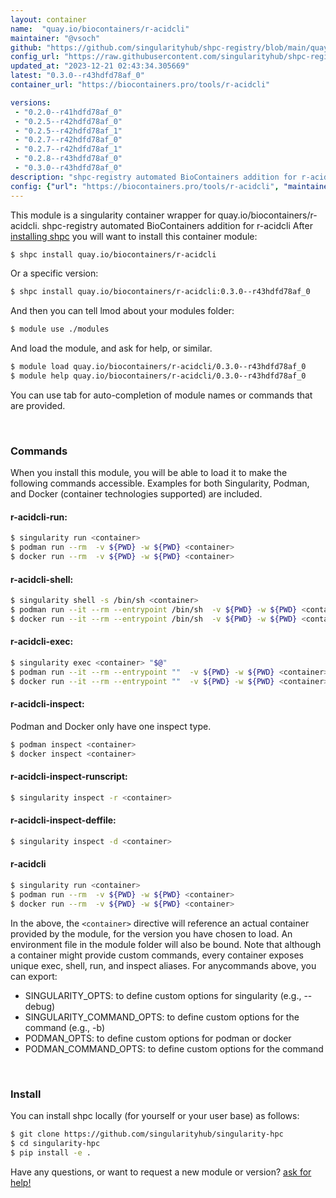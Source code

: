 ```yaml
---
layout: container
name:  "quay.io/biocontainers/r-acidcli"
maintainer: "@vsoch"
github: "https://github.com/singularityhub/shpc-registry/blob/main/quay.io/biocontainers/r-acidcli/container.yaml"
config_url: "https://raw.githubusercontent.com/singularityhub/shpc-registry/main/quay.io/biocontainers/r-acidcli/container.yaml"
updated_at: "2023-12-21 02:43:34.305669"
latest: "0.3.0--r43hdfd78af_0"
container_url: "https://biocontainers.pro/tools/r-acidcli"

versions:
 - "0.2.0--r41hdfd78af_0"
 - "0.2.5--r42hdfd78af_0"
 - "0.2.5--r42hdfd78af_1"
 - "0.2.7--r42hdfd78af_0"
 - "0.2.7--r42hdfd78af_1"
 - "0.2.8--r43hdfd78af_0"
 - "0.3.0--r43hdfd78af_0"
description: "shpc-registry automated BioContainers addition for r-acidcli"
config: {"url": "https://biocontainers.pro/tools/r-acidcli", "maintainer": "@vsoch", "description": "shpc-registry automated BioContainers addition for r-acidcli", "latest": {"0.3.0--r43hdfd78af_0": "sha256:d3714ddfac9026d4edc0c17291d136357c7621637108fbe44ba692f4e1f7a3ac"}, "tags": {"0.2.0--r41hdfd78af_0": "sha256:9a36d78a939ef97ccaa9ecdc4f7f9873c5af3155c740e1e18fb20f74acd54a2e", "0.2.5--r42hdfd78af_0": "sha256:8af160273025875429f3318b9e6fe69a6cc05df3616b02e74ba8d6a16c4e0b94", "0.2.5--r42hdfd78af_1": "sha256:63db18130bc765abfc42ed08eb9770bd9765bf09a908dd8585aca000892f9f01", "0.2.7--r42hdfd78af_0": "sha256:62dbf9f522d4950e4a8e87b0c96715619f4207cf1d62a3e59aa3259f4f789c6c", "0.2.7--r42hdfd78af_1": "sha256:04156c07eb788ff9d13fbf8d730ebacb1faff524bd48402921ea28ec695f5a17", "0.2.8--r43hdfd78af_0": "sha256:e9d7a33ed9f5c94f12d93099677b0c1f805ca617cd13a6f91ddfb37f851b2b07", "0.3.0--r43hdfd78af_0": "sha256:d3714ddfac9026d4edc0c17291d136357c7621637108fbe44ba692f4e1f7a3ac"}, "docker": "quay.io/biocontainers/r-acidcli"}
---
```


This module is a singularity container wrapper for quay.io/biocontainers/r-acidcli.
shpc-registry automated BioContainers addition for r-acidcli
After [installing shpc](#install) you will want to install this container module:


```bash
$ shpc install quay.io/biocontainers/r-acidcli
```

Or a specific version:

```bash
$ shpc install quay.io/biocontainers/r-acidcli:0.3.0--r43hdfd78af_0
```

And then you can tell lmod about your modules folder:

```bash
$ module use ./modules
```

And load the module, and ask for help, or similar.

```bash
$ module load quay.io/biocontainers/r-acidcli/0.3.0--r43hdfd78af_0
$ module help quay.io/biocontainers/r-acidcli/0.3.0--r43hdfd78af_0
```

You can use tab for auto-completion of module names or commands that are provided.

<br>

### Commands

When you install this module, you will be able to load it to make the following commands accessible.
Examples for both Singularity, Podman, and Docker (container technologies supported) are included.

#### r-acidcli-run:

```bash
$ singularity run <container>
$ podman run --rm  -v ${PWD} -w ${PWD} <container>
$ docker run --rm  -v ${PWD} -w ${PWD} <container>
```

#### r-acidcli-shell:

```bash
$ singularity shell -s /bin/sh <container>
$ podman run --it --rm --entrypoint /bin/sh  -v ${PWD} -w ${PWD} <container>
$ docker run --it --rm --entrypoint /bin/sh  -v ${PWD} -w ${PWD} <container>
```

#### r-acidcli-exec:

```bash
$ singularity exec <container> "$@"
$ podman run --it --rm --entrypoint ""  -v ${PWD} -w ${PWD} <container> "$@"
$ docker run --it --rm --entrypoint ""  -v ${PWD} -w ${PWD} <container> "$@"
```

#### r-acidcli-inspect:

Podman and Docker only have one inspect type.

```bash
$ podman inspect <container>
$ docker inspect <container>
```

#### r-acidcli-inspect-runscript:

```bash
$ singularity inspect -r <container>
```

#### r-acidcli-inspect-deffile:

```bash
$ singularity inspect -d <container>
```



#### r-acidcli

```bash
$ singularity run <container>
$ podman run --rm  -v ${PWD} -w ${PWD} <container>
$ docker run --rm  -v ${PWD} -w ${PWD} <container>
```


In the above, the `<container>` directive will reference an actual container provided
by the module, for the version you have chosen to load. An environment file in the
module folder will also be bound. Note that although a container
might provide custom commands, every container exposes unique exec, shell, run, and
inspect aliases. For anycommands above, you can export:

 - SINGULARITY_OPTS: to define custom options for singularity (e.g., --debug)
 - SINGULARITY_COMMAND_OPTS: to define custom options for the command (e.g., -b)
 - PODMAN_OPTS: to define custom options for podman or docker
 - PODMAN_COMMAND_OPTS: to define custom options for the command

<br>

### Install

You can install shpc locally (for yourself or your user base) as follows:

```bash
$ git clone https://github.com/singularityhub/singularity-hpc
$ cd singularity-hpc
$ pip install -e .
```

Have any questions, or want to request a new module or version? [ask for help!](https://github.com/singularityhub/singularity-hpc/issues)